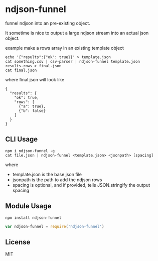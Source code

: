 # ndjson-funnel

funnel ndjson into an pre-existing object.

It sometime is nice to output a large ndjson stream into an actual json object.

example make a rows array in an existing template object

    echo '{"results":{"ok": true}}' > template.json
    cat something.csv | csv-parser | ndjson-funnel template.json results.rows > final.json
    cat final.json

where final.json will look like

```
{
  "results": {
    "ok": true,
    "rows": [
      {"a": true},
      {"b": false}
    ]
  }
}
```



## CLI Usage

    npm i ndjson-funnel -g
    cat file.json | ndjson-funnel <template.json> <jsonpath> [spacing]

where
 - template.json is the base json file
 - jsonpath is the path to add the ndjson rows
 - spacing is optional, and if provided, tells JSON.stringify the output spacing

## Module Usage


```
npm install ndjson-funnel
```

``` js
var ndjson-funnel = require('ndjson-funnel')
```

## License

MIT
